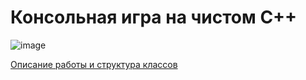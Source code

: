 # Консольная игра на чистом С++

![image](https://github.com/user-attachments/assets/f7e86507-dea7-44d4-a8d4-e98a827d50f5)

[Описание работы и структура классов](./class.md)
